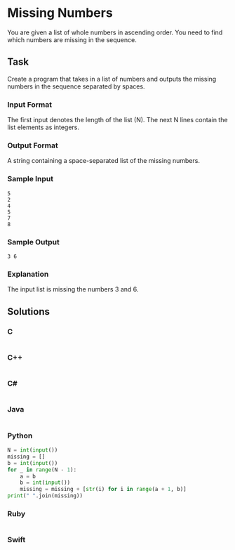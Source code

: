 # Missing Numbers
You are given a list of whole numbers in ascending order. You need to find which numbers are missing in the sequence.
## Task
Create a program that takes in a list of numbers and outputs the missing numbers in the sequence separated by spaces.
### Input Format
The first input denotes the length of the list (N). The next N lines contain the list elements as integers.
### Output Format
A string containing a space-separated list of the missing numbers.
### Sample Input
```
5
2
4
5
7
8
```
### Sample Output
```
3 6
```
### Explanation
The input list is missing the numbers 3 and 6.
## Solutions
### C
```c
```
### C++
```cpp
```
### C#
```cs
```
### Java
```java
```
### Python
```python
N = int(input())
missing = []
b = int(input())
for _ in range(N - 1):
    a = b
    b = int(input())
    missing = missing + [str(i) for i in range(a + 1, b)]
print(" ".join(missing))
```
### Ruby
```ruby
```
### Swift
```swift
```